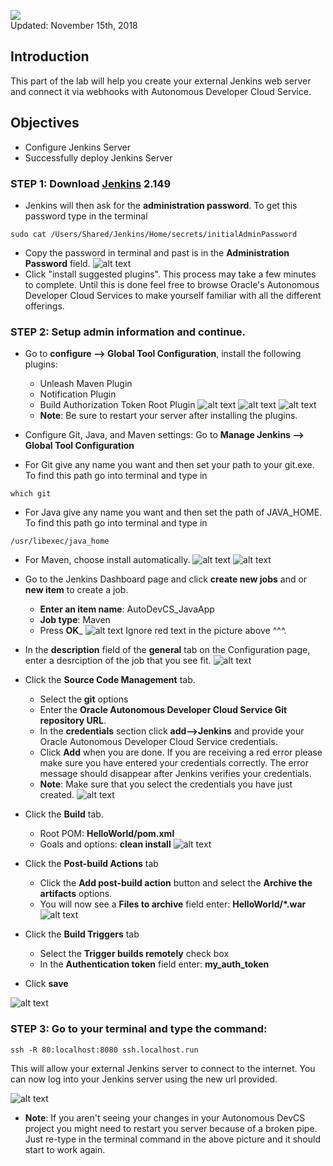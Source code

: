![](images/100/300.png)  
Updated: November 15th, 2018

## Introduction

This part of the lab will help you create your external Jenkins web server and connect it via webhooks with Autonomous Developer Cloud Service. 

## Objectives

- Configure Jenkins Server
- Successfully deploy Jenkins Server
### **STEP 1**: Download [Jenkins](https://jenkins.io/download/) 2.149
* Jenkins will then ask for the __administration password__. To get this password type in the terminal
```
sudo cat /Users/Shared/Jenkins/Home/secrets/initialAdminPassword
```
* Copy the password in terminal and past is in the __Administration Password__ field. 
![alt text](a1screeenshots/Screen%20Shot%202018-10-30%20at%202.56.05%20PM.png)
* Click "install suggested plugins". This process may take a few minutes to complete. Until this is done feel free to browse Oracle's Autonomous Developer Cloud Services to make yourself familiar with all the different offerings. 

### **STEP 2**: Setup admin information and continue. 
* Go to __configure --> Global Tool Configuration__, install the following plugins:
  * Unleash Maven Plugin
  * Notification Plugin
  * Build Authorization Token Root Plugin
  ![alt text](a1screeenshots/Screen%20Shot%202018-10-30%20at%202.44.36%20PM.png)
  ![alt text](a1screeenshots/Screen%20Shot%202018-10-30%20at%202.44.54%20PM.png)
  ![alt text](a1screeenshots/Screen%20Shot%202018-10-30%20at%202.45.10%20PM.png)
  * __Note__: Be sure to restart your server after installing the plugins. 
  
* Configure Git, Java, and Maven settings: Go to __Manage Jenkins --> Global Tool Configuration__
 * For Git give any name you want and then set your path to your git.exe. To find this path go into terminal and type in
 ```
 which git
 ```
 * For Java give any name you want and then set the path of JAVA_HOME. To find this path go into terminal and type in
 ```
 /usr/libexec/java_home
 ```
 * For Maven, choose install automatically. 
 ![alt text](a1screeenshots/Screen%20Shot%202018-10-30%20at%202.43.58%20PM.png)
 ![alt text](a1screeenshots/Screen%20Shot%202018-10-30%20at%202.44.12%20PM.png)
 
* Go to the Jenkins Dashboard page and click __create new jobs__ and or __new item__ to create a job. 
  * __Enter an item name__: AutoDevCS_JavaApp
  * __Job type__: Maven
  * Press __OK___
  ![alt text](a1screeenshots/Screen%20Shot%202018-10-31%20at%201.56.43%20PM.png) Ignore red text in the picture above ^^^.
  
* In the __description__ field of the __general__ tab on the Configuration page, enter a desrciption of the job that you see fit.
![alt text](a1screeenshots/Screen%20Shot%202018-10-31%20at%202.00.04%20PM.png)

* Click the __Source Code Management__ tab.
  * Select the __git__ options
  * Enter the __Oracle Autonomous Developer Cloud Service Git repository URL__.
  * In the __credentials__ section click __add-->Jenkins__ and provide your Oracle Autonomous Developer Cloud Service credentials. 
  * Click __Add__ when you are done. If you are receiving a red error please make sure you have entered your credentials correctly. The error message should disappear after Jenkins verifies your credentials. 
  * __Note__: Make sure that you select the credentials you have just created. 
  ![alt text](a1screeenshots/Screen%20Shot%202018-10-30%20at%202.46.18%20PM.png)
  
* Click the __Build__ tab.
  * Root POM: __HelloWorld/pom.xml__
  * Goals and options: __clean install__
  ![alt text](a1screeenshots/Screen%20Shot%202018-10-30%20at%202.46.40%20PM.png)
  
* Click the __Post-build Actions__ tab
  * Click the __Add post-build action__ button and select the __Archive the artifacts__ options.
  * You will now see a __Files to archive__ field enter: __HelloWorld/*.war__
  ![alt text](a1screeenshots/Screen%20Shot%202018-10-30%20at%202.46.40%20PM.png)
  
* Click the __Build Triggers__ tab
  * Select the __Trigger builds remotely__ check box
  * In the __Authentication token__ field enter: __my_auth_token__
* Click __save__

![alt text](a1screeenshots/Screen%20Shot%202018-10-30%20at%202.46.25%20PM.png)


### **STEP 3**: Go to your terminal and type the command:
```
ssh -R 80:localhost:8080 ssh.localhost.run
```
This will allow your external Jenkins server to connect to the internet. You can now log into your Jenkins server using the new url provided. 

![alt text](a1screeenshots/Screen%20Shot%202018-10-31%20at%208.50.11%20AM.png)

* __Note__: If you aren't seeing your changes in your Autonomous DevCS project you might need to restart you server because of a broken pipe. Just re-type in the terminal command in the above picture and it should start to work again. 
